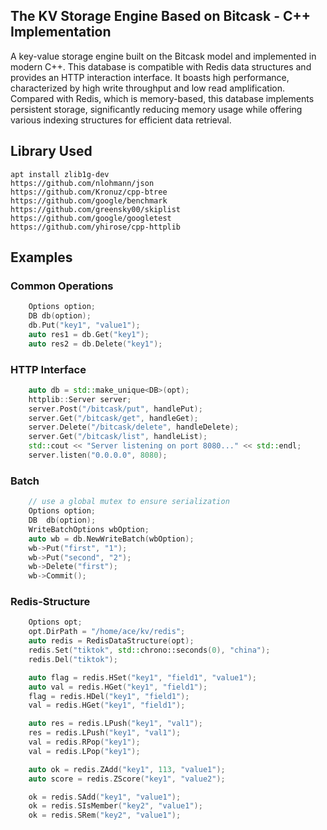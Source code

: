 ## The KV Storage Engine Based on Bitcask - C++ Implementation

A key-value storage engine built on the Bitcask model and implemented in modern C++. This database is compatible with Redis data structures and provides an HTTP interaction interface. It boasts high performance, characterized by high write throughput and low read amplification. Compared with Redis, which is memory-based, this database implements persistent storage, significantly reducing memory usage while offering various indexing structures for efficient data retrieval.

## Library Used

```shell
apt install zlib1g-dev
https://github.com/nlohmann/json
https://github.com/Kronuz/cpp-btree
https://github.com/google/benchmark
https://github.com/greensky00/skiplist
https://github.com/google/googletest
https://github.com/yhirose/cpp-httplib
```

## Examples

### Common Operations

```cpp
	Options option;
	DB db(option);
	db.Put("key1", "value1");
	auto res1 = db.Get("key1");
	auto res2 = db.Delete("key1");
```

### HTTP Interface

```cpp
    auto db = std::make_unique<DB>(opt);
    httplib::Server server;
    server.Post("/bitcask/put", handlePut);
    server.Get("/bitcask/get", handleGet);
    server.Delete("/bitcask/delete", handleDelete);
    server.Get("/bitcask/list", handleList);
    std::cout << "Server listening on port 8080..." << std::endl;
    server.listen("0.0.0.0", 8080);		
```

### Batch

```cpp
    // use a global mutex to ensure serialization
	Options option;
	DB  db(option);
	WriteBatchOptions wbOption;
	auto wb = db.NewWriteBatch(wbOption);
	wb->Put("first", "1");
    wb->Put("second", "2");
    wb->Delete("first");
    wb->Commit();
```

### Redis-Structure

```cpp
    Options opt;
    opt.DirPath = "/home/ace/kv/redis";
    auto redis = RedisDataStructure(opt);
    redis.Set("tiktok", std::chrono::seconds(0), "china");
    redis.Del("tiktok");

    auto flag = redis.HSet("key1", "field1", "value1");
    auto val = redis.HGet("key1", "field1");
    flag = redis.HDel("key1", "field1");
    val = redis.HGet("key1", "field1");

    auto res = redis.LPush("key1", "val1");
    res = redis.LPush("key1", "val1");
    val = redis.RPop("key1");
    val = redis.LPop("key1");

    auto ok = redis.ZAdd("key1", 113, "value1");
    auto score = redis.ZScore("key1", "value2");

    ok = redis.SAdd("key1", "value1");
    ok = redis.SIsMember("key2", "value1");
    ok = redis.SRem("key2", "value1");
```

